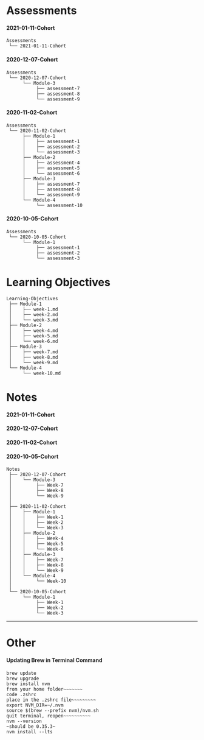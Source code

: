 # Assessments

#### 2021-01-11-Cohort
```
Assessments
 └── 2021-01-11-Cohort
```

#### 2020-12-07-Cohort
```
Assessments  
 └── 2020-12-07-Cohort
      └── Module-3
           ├── assessment-7
           ├── assessment-8
           └── assessment-9
 ```

#### 2020-11-02-Cohort
```
Assessments
 └── 2020-11-02-Cohort
      ├── Module-1
      │    ├── assessment-1
      │    ├── assessment-2
      │    └── assessment-3
      ├── Module-2 
      │    ├── assessment-4
      │    ├── assessment-5
      │    └── assessment-6
      ├── Module-3
      │    ├── assessment-7
      │    ├── assessment-8
      │    └── assessment-9
      └── Module-4
           └── assessment-10
 ```

#### 2020-10-05-Cohort
```    
Assessments
 └── 2020-10-05-Cohort
      └── Module-1
           ├── assessment-1
           ├── assessment-2
           └── assessment-3
```

# Learning Objectives
```
Learning-Objectives  
 ├── Module-1  
 │    ├── week-1.md
 │    ├── week-2.md
 │    └── week-3.md
 ├── Module-2
 │    ├── week-4.md
 │    ├── week-5.md
 │    └── week-6.md
 ├── Module-3
 │    ├── week-7.md
 │    ├── week-8.md
 │    └── week-9.md
 └── Module-4
      └── week-10.md
```

# Notes

#### 2021-01-11-Cohort

#### 2020-12-07-Cohort

#### 2020-11-02-Cohort

#### 2020-10-05-Cohort
```
Notes  
 ├── 2020-12-07-Cohort
 │    └── Module-3
 │         ├── Week-7
 │         ├── Week-8
 │         └── Week-9
 │         
 ├── 2020-11-02-Cohort
 │    ├── Module-1
 │    │    ├── Week-1
 │    │    ├── Week-2
 │    │    └── Week-3
 │    ├── Module-2 
 │    │    ├── Week-4
 │    │    ├── Week-5
 │    │    └── Week-6
 │    ├── Module-3
 │    │    ├── Week-7
 │    │    ├── Week-8
 │    │    └── Week-9
 │    └── Module-4
 │         └── Week-10
 │         
 └── 2020-10-05-Cohort
      └── Module-1
           ├── Week-1
           ├── Week-2
           └── Week-3
```
---

# Other

#### Updating Brew in Terminal Command
```
brew update  
brew upgrade  
brew install nvm  
from your home folder~~~~~~~  
code .zshrc  
place in the .zshrc file~~~~~~~~~  
export NVM_DIR=~/.nvm  
source $(brew --prefix nvm)/nvm.sh  
quit terminal, reopen~~~~~~~~~~  
nvm --version  
~should be 0.35.3~  
nvm install --lts 
```
